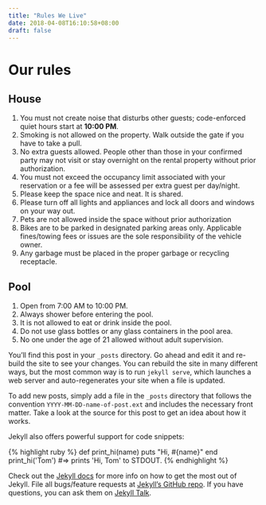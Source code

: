 ```yaml
---
title: "Rules We Live"
date: 2018-04-08T16:10:58+08:00
draft: false
---
```


# Our rules

## House
1. You must not create noise that disturbs other guests; code-enforced quiet hours start at **10:00 PM**. 
2. Smoking is not allowed on the property. Walk outside the gate if you have to take a pull.
3. No extra guests allowed. People other than those in your confirmed party may not visit or stay overnight on the rental property without prior authorization.
4. You must not exceed the occupancy limit associated with your reservation or a fee will be assessed per extra guest per day/night.
5. Please keep the space nice and neat. It is shared.
6. Please turn off all lights and appliances and lock all doors and windows on your way out. 
7. Pets are not allowed inside the space without prior authorization
8. Bikes are to be parked in designated parking areas only. Applicable fines/towing fees or issues are the sole responsibility of the vehicle owner. 
9. Any garbage must be placed in the proper garbage or recycling receptacle.

## Pool
1. Open from 7:00 AM to 10:00 PM.
2. Always shower before entering the pool.
3. It is not allowed to eat or drink inside the pool.
4. Do not use glass bottles or any glass containers in the pool area.
5. No one under the age of 21 allowed without adult supervision.

You’ll find this post in your `_posts` directory. Go ahead and edit it and re-build the site to see your changes. You can rebuild the site in many different ways, but the most common way is to run `jekyll serve`, which launches a web server and auto-regenerates your site when a file is updated.

To add new posts, simply add a file in the `_posts` directory that follows the convention `YYYY-MM-DD-name-of-post.ext` and includes the necessary front matter. Take a look at the source for this post to get an idea about how it works.

Jekyll also offers powerful support for code snippets:

{% highlight ruby %}
def print_hi(name)
  puts "Hi, #{name}"
end
print_hi('Tom')
#=> prints 'Hi, Tom' to STDOUT.
{% endhighlight %}

Check out the [Jekyll docs][jekyll-docs] for more info on how to get the most out of Jekyll. File all bugs/feature requests at [Jekyll’s GitHub repo][jekyll-gh]. If you have questions, you can ask them on [Jekyll Talk][jekyll-talk].

[jekyll-docs]: http://jekyllrb.com/docs/home
[jekyll-gh]:   https://github.com/jekyll/jekyll
[jekyll-talk]: https://talk.jekyllrb.com/